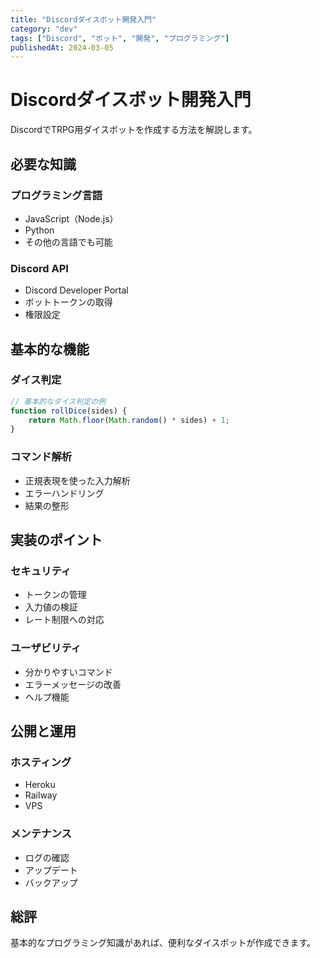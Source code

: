 ```yaml
---
title: "Discordダイスボット開発入門"
category: "dev"
tags: ["Discord", "ボット", "開発", "プログラミング"]
publishedAt: 2024-03-05
---
```


# Discordダイスボット開発入門

DiscordでTRPG用ダイスボットを作成する方法を解説します。

## 必要な知識

### プログラミング言語
- JavaScript（Node.js）
- Python
- その他の言語でも可能

### Discord API
- Discord Developer Portal
- ボットトークンの取得
- 権限設定

## 基本的な機能

### ダイス判定
```javascript
// 基本的なダイス判定の例
function rollDice(sides) {
    return Math.floor(Math.random() * sides) + 1;
}
```

### コマンド解析
- 正規表現を使った入力解析
- エラーハンドリング
- 結果の整形

## 実装のポイント

### セキュリティ
- トークンの管理
- 入力値の検証
- レート制限への対応

### ユーザビリティ
- 分かりやすいコマンド
- エラーメッセージの改善
- ヘルプ機能

## 公開と運用

### ホスティング
- Heroku
- Railway
- VPS

### メンテナンス
- ログの確認
- アップデート
- バックアップ

## 総評

基本的なプログラミング知識があれば、便利なダイスボットが作成できます。

